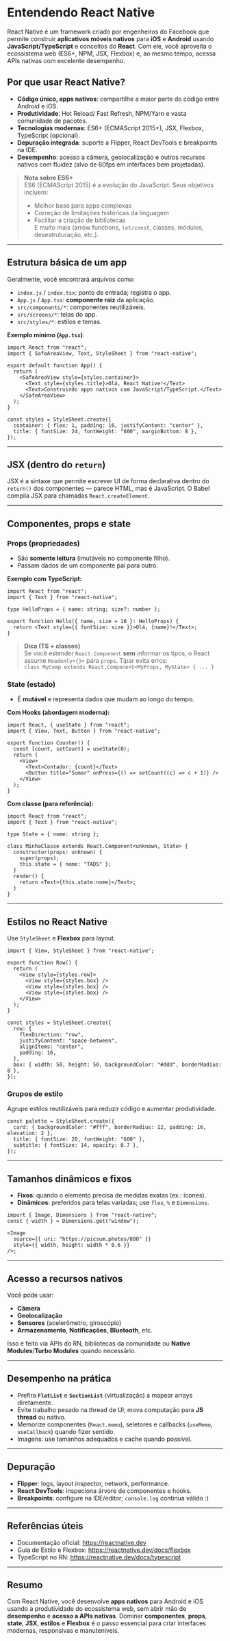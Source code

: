 # Entendendo React Native

React Native é um framework criado por engenheiros do Facebook que permite construir **aplicativos móveis nativos** para **iOS** e **Android** usando **JavaScript/TypeScript** e conceitos do **React**. Com ele, você aproveita o ecossistema web (ES6+, NPM, JSX, Flexbox) e, ao mesmo tempo, acessa APIs nativas com excelente desempenho.

## Por que usar React Native?

- **Código único, apps nativos**: compartilhe a maior parte do código entre Android e iOS.
- **Produtividade**: Hot Reload/ Fast Refresh, NPM/Yarn e vasta comunidade de pacotes.
- **Tecnologias modernas**: ES6+ (ECMAScript 2015+), JSX, Flexbox, TypeScript (opcional).
- **Depuração integrada**: suporte a Flipper, React DevTools e breakpoints na IDE.
- **Desempenho**: acesso a câmera, geolocalização e outros recursos nativos com fluidez (alvo de 60fps em interfaces bem projetadas).

> **Nota sobre ES6+**  
> ES6 (ECMAScript 2015) é a evolução do JavaScript. Seus objetivos incluem:
> - Melhor base para apps complexas  
> - Correção de limitações históricas da linguagem  
> - Facilitar a criação de bibliotecas  
> E muito mais (arrow functions, `let/const`, classes, módulos, desestruturação, etc.).

---

## Estrutura básica de um app

Geralmente, você encontrará arquivos como:

- `index.js` / `index.tsx`: ponto de entrada; registra o app.
- `App.js` / `App.tsx`: **componente raiz** da aplicação.
- `src/components/*`: componentes reutilizáveis.
- `src/screens/*`: telas do app.
- `src/styles/*`: estilos e temas.

**Exemplo mínimo (`App.tsx`)**:

```tsx
import React from "react";
import { SafeAreaView, Text, StyleSheet } from "react-native";

export default function App() {
  return (
    <SafeAreaView style={styles.container}>
      <Text style={styles.title}>Olá, React Native!</Text>
      <Text>Construindo apps nativos com JavaScript/TypeScript.</Text>
    </SafeAreaView>
  );
}

const styles = StyleSheet.create({
  container: { flex: 1, padding: 16, justifyContent: "center" },
  title: { fontSize: 24, fontWeight: "600", marginBottom: 8 },
});
```

---

## JSX (dentro do `return`)

JSX é a sintaxe que permite escrever UI de forma declarativa dentro do `return()` dos componentes — parece HTML, mas é JavaScript. O Babel compila JSX para chamadas `React.createElement`.

---

## Componentes, **props** e **state**

### Props (propriedades)
- São **somente leitura** (imutáveis no componente filho).
- Passam dados de um componente pai para outro.

**Exemplo com TypeScript:**
```tsx
import React from "react";
import { Text } from "react-native";

type HelloProps = { name: string; size?: number };

export function Hello({ name, size = 18 }: HelloProps) {
  return <Text style={{ fontSize: size }}>Olá, {name}!</Text>;
}
```

> **Dica (TS + classes)**  
> Se você estender `React.Component` **sem** informar os tipos, o React assume `Readonly<{}>` para `props`. Tipar evita erros:  
> `class MyComp extends React.Component<MyProps, MyState> { ... }`

### State (estado)
- É **mutável** e representa dados que mudam ao longo do tempo.

**Com Hooks (abordagem moderna):**
```tsx
import React, { useState } from "react";
import { View, Text, Button } from "react-native";

export function Counter() {
  const [count, setCount] = useState(0);
  return (
    <View>
      <Text>Contador: {count}</Text>
      <Button title="Somar" onPress={() => setCount((c) => c + 1)} />
    </View>
  );
}
```

**Com classe (para referência):**
```tsx
import React from "react";
import { Text } from "react-native";

type State = { nome: string };

class MinhaClasse extends React.Component<unknown, State> {
  constructor(props: unknown) {
    super(props);
    this.state = { nome: "TADS" };
  }
  render() {
    return <Text>{this.state.nome}</Text>;
  }
}
```

---

## Estilos no React Native

Use `StyleSheet` e **Flexbox** para layout.

```tsx
import { View, StyleSheet } from "react-native";

export function Row() {
  return (
    <View style={styles.row}>
      <View style={styles.box} />
      <View style={styles.box} />
      <View style={styles.box} />
    </View>
  );
}

const styles = StyleSheet.create({
  row: {
    flexDirection: "row",
    justifyContent: "space-between",
    alignItems: "center",
    padding: 16,
  },
  box: { width: 50, height: 50, backgroundColor: "#ddd", borderRadius: 8 },
});
```

### Grupos de estilo
Agrupe estilos reutilizáveis para reduzir código e aumentar produtividade.

```tsx
const palette = StyleSheet.create({
  card: { backgroundColor: "#fff", borderRadius: 12, padding: 16, elevation: 2 },
  title: { fontSize: 20, fontWeight: "600" },
  subtitle: { fontSize: 14, opacity: 0.7 },
});
```

---

## Tamanhos **dinâmicos** e **fixos**

- **Fixos**: quando o elemento precisa de medidas exatas (ex.: ícones).  
- **Dinâmicos**: preferidos para telas variadas; use `flex`, `%` e `Dimensions`.

```tsx
import { Image, Dimensions } from "react-native";
const { width } = Dimensions.get("window");

<Image
  source={{ uri: "https://picsum.photos/800" }}
  style={{ width, height: width * 0.6 }}
/>;
```

---

## Acesso a recursos nativos

Você pode usar:
- **Câmera**  
- **Geolocalização**  
- **Sensores** (acelerômetro, giroscópio)  
- **Armazenamento**, **Notificações**, **Bluetooth**, etc.

Isso é feito via APIs do RN, bibliotecas da comunidade ou **Native Modules**/**Turbo Modules** quando necessário.

---

## Desempenho na prática

- Prefira **`FlatList`** e **`SectionList`** (virtualização) a mapear arrays diretamente.
- Evite trabalho pesado na thread de UI; mova computação para **JS thread** ou nativo.
- Memorize componentes (`React.memo`), seletores e callbacks (`useMemo`, `useCallback`) quando fizer sentido.
- Imagens: use tamanhos adequados e cache quando possível.

---

## Depuração

- **Flipper**: logs, layout inspector, network, performance.  
- **React DevTools**: inspeciona árvore de componentes e hooks.  
- **Breakpoints**: configure na IDE/editor; `console.log` continua válido :)

---

## Referências úteis

- Documentação oficial: https://reactnative.dev  
- Guia de Estilo e Flexbox: https://reactnative.dev/docs/flexbox  
- TypeScript no RN: https://reactnative.dev/docs/typescript

---

## Resumo

Com React Native, você desenvolve **apps nativos** para Android e iOS usando a produtividade do ecossistema web, sem abrir mão de **desempenho** e **acesso a APIs nativas**. Dominar **componentes**, **props**, **state**, **JSX**, **estilos** e **Flexbox** é o passo essencial para criar interfaces modernas, responsivas e manuteníveis.
